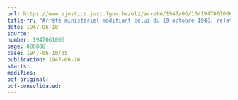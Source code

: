 ```yaml
---
url: https://www.ejustice.just.fgov.be/eli/arrete/1947/06/10/1947061006/justel
title-fr: "Arrêté ministériel modifiant celui du 19 octobre 1946, relatif à la mobilisation et au commerce des semences de céréales et de légumes secs des variétés agricoles"
date: 1947-06-10
source:
number: 1947061006
page: 888888
case: 1947-06-10/35
publication: 1947-06-16
starts:
modifies:
pdf-original:
pdf-consolidated:
---
```


